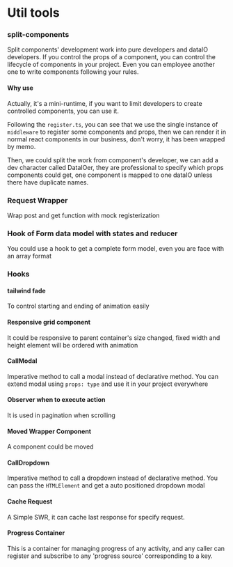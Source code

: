 # Util tools

### split-components

Split components' development work into pure developers and dataIO developers. If you control the props of a component, you can control the lifecycle of components in your project. Even you can employee another one to write components following your rules.

#### Why use

Actually, it's a mini-runtime, if you want to limit developers to create controlled components, you can use it.

Following the `register.ts`, you can see that we use the single instance of `middleware` to register some components and props, then we can render it in normal react components in our business, don't worry, it has been wrapped by memo.

Then, we could split the work from component's developer, we can add a dev character called DataIOer, they are professional to specify which props components could get, one component is mapped to one dataIO unless there have duplicate names.

### Request Wrapper

Wrap post and get function with mock registerization

### Hook of Form data model with states and reducer

You could use a hook to get a complete form model, even you are face with an array format

### Hooks

#### tailwind fade

To control starting and ending of animation easily

#### Responsive grid component

It could be responsive to parent container's size changed, fixed width and height element will be ordered with animation

#### CallModal

Imperative method to call a modal instead of declarative method.
You can extend modal using `props: type` and use it in your project everywhere

#### Observer when to execute action

It is used in pagination when scrolling

#### Moved Wrapper Component

A component could be moved

#### CallDropdown

Imperative method to call a dropdown instead of declarative method.
You can pass the `HTMLElement` and get a auto positioned dropdown modal

#### Cache Request

A Simple SWR, it can cache last response for specify request.

#### Progress Container

This is a container for managing progress of any activity, and any caller can register and subscribe to any 'progress source' corresponding to a key.
